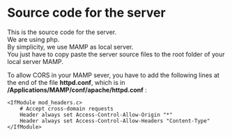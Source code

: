 # Source code for the server

This is the source code for the server. <br/>
We are using php. <br/>
By simplicity, we use MAMP as local server. <br/>
You just have to copy paste the server source files to the root folder of your local server MAMP.

To allow CORS in your MAMP sever, you have to add the following lines at the end of the file **httpd.conf**, which is in **/Applications/MAMP/conf/apache/httpd.conf** :

```
<IfModule mod_headers.c>
    # Accept cross-domain requests
    Header always set Access-Control-Allow-Origin "*"
    Header always set Access-Control-Allow-Headers "Content-Type"
</IfModule>
```
